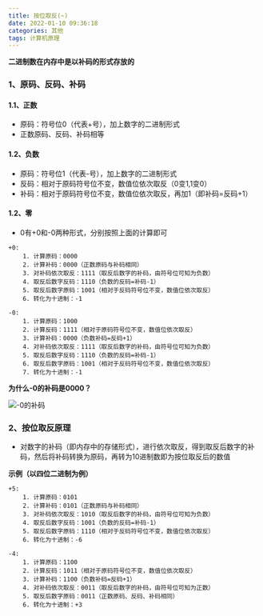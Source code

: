 ```yaml
---
title: 按位取反(~)
date: 2022-01-10 09:36:18
categories: 其他
tags: 计算机原理
---
```


**二进制数在内存中是以补码的形式存放的**

### 1、原码、反码、补码
#### 1.1、正数

* 原码：符号位0（代表+号），加上数字的二进制形式
* 正数原码、反码、补码相等

#### 1.2、负数

* 原码：符号位1（代表-号），加上数字的二进制形式
* 反码：相对于原码符号位不变，数值位依次取反（0变1,1变0）
* 补码：相对于原码符号位不变，数值位依次取反，再加1（即补码=反码+1）

#### 1.2、零

* 0有+0和-0两种形式，分别按照上面的计算即可

```
+0:
    1. 计算原码：0000
    2. 计算补码：0000（正数原码与补码相同）
    3. 对补码依次取反：1111（取反后数字的补码，由符号位可知为负数）
    4. 取反后数字反码：1110（负数的反码=补码-1）
    5. 取反后数字原码：1001（相对于反码符号位不变，数值位依次取反）
    6. 转化为十进制：-1
    
-0:
    1. 计算原码：1000
    2. 计算反码：1111（相对于原码符号位不变，数值位依次取反）
    3. 计算补码：0000（负数补码=反码+1）
    4. 对补码依次取反：1111（取反后数字的补码，由符号位可知为负数）
    5. 取反后数字反码：1110（负数的反码=补码-1）
    6. 取反后数字原码：1001（相对于反码符号位不变，数值位依次取反）
    7. 转化为十进制：-1
```

**为什么-0的补码是0000？**

![-0的补码](https://gitee.com/huqian025/my-images/raw/master/%E5%85%B6%E4%BB%96/%E6%8C%89%E4%BD%8D%E5%8F%96%E5%8F%8D/-0%E7%9A%84%E8%A1%A5%E7%A0%81.png)


### 2、按位取反原理

* 对数字的补码（即内存中的存储形式），进行依次取反，得到取反后数字的补码，然后将补码转换为原码，再转为10进制数即为按位取反后的数值

**示例（以四位二进制为例）**
```
+5:
    1. 计算原码：0101
    2. 计算补码：0101（正数原码与补码相同）
    3. 对补码依次取反：1010（取反后数字的补码，由符号位可知为负数）
    4. 取反后数字反码：1001（负数的反码=补码-1）
    5. 取反后数字原码：1110（相对于反码符号位不变，数值位依次取反）
    6. 转化为十进制：-6
    
-4:
    1. 计算原码：1100
    2. 计算反码：1011（相对于原码符号位不变，数值位依次取反）
    3. 计算补码：1100（负数补码=反码+1）
    4. 对补码依次取反：0011（取反后数字的补码，由符号位可知为正数）
    5. 取反后数字原码：0011（正数原码、反码、补码相同）
    6. 转化为十进制：+3
```
